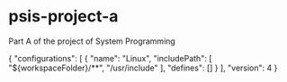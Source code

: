 # psis-project-a

Part A of the project of System Programming

{
"configurations": [
{
"name": "Linux",
"includePath": [
"${workspaceFolder}/**",
"/usr/include"
],
"defines": []
}
],
"version": 4
}
